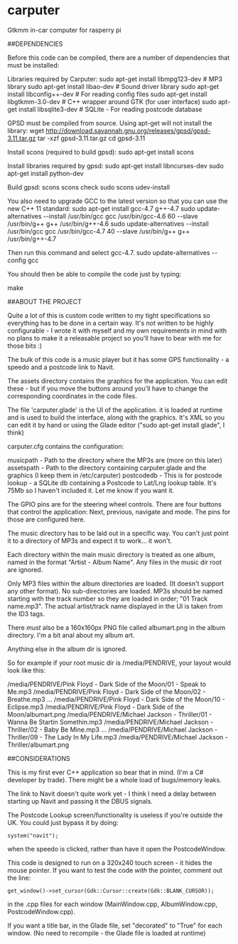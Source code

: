 # carputer
Gtkmm in-car computer for rasperry pi

##DEPENDENCIES

Before this code can be compiled, there are a number of dependencies that must be installed:

Libraries required by Carputer:
	sudo apt-get install libmpg123-dev					# MP3 library
	sudo apt-get install libao-dev						# Sound driver library
	sudo apt-get install libconfig++-dev				# For reading config files
	sudo apt-get install libgtkmm-3.0-dev				# C++ wrapper around GTK (for user interface)
	sudo apt-get install libsqlite3-dev					# SQLite - For reading postcode database

GPSD must be compiled from source. Using apt-get will not install the library:
	wget http://download.savannah.gnu.org/releases/gpsd/gpsd-3.11.tar.gz
	tar -xzf gpsd-3.11.tar.gz
	cd gpsd-3.11

Install scons (required to build gpsd):
	sudo apt-get install scons

Install libraries required by gpsd:
	sudo apt-get install libncurses-dev
	sudo apt-get install python-dev

Build gpsd:
	scons
	scons check
	sudo scons udev-install
	
You also need to upgrade GCC to the latest version so that you can use the new C++ 11 standard:
	sudo apt-get install gcc-4.7 g++-4.7
	sudo update-alternatives --install /usr/bin/gcc gcc /usr/bin/gcc-4.6 60 --slave /usr/bin/g++ g++ /usr/bin/g++-4.6
	sudo update-alternatives --install /usr/bin/gcc gcc /usr/bin/gcc-4.7 40 --slave /usr/bin/g++ g++ /usr/bin/g++-4.7

Then run this command and select gcc-4.7.
	sudo update-alternatives --config gcc

You should then be able to compile the code just by typing:

make



##ABOUT THE PROJECT

Quite a lot of this is custom code written to my tight specifications so everything has to be done in a certain way. It's not written to be highly configurable - I wrote it with myself and my own requirements in mind with no plans to make it a releasable project so you'll have to bear with me for those bits :)

The bulk of this code is a music player but it has some GPS functionality - a speedo and a postcode link to Navit.

The assets directory contains the graphics for the application. You can edit these - but if you move the buttons around you'll have to change the corresponding coordinates in the code files.

The file 'carputer.glade' is the UI of the application. it is loaded at runtime and is used to build the interface, along with the graphics. It's XML so you can edit it by hand or using the Glade editor ("sudo apt-get install glade", I think)

carputer.cfg contains the configuration:

musicpath - Path to the directory where the MP3s are (more on this later)
assetspath - Path to the directory containing carputer.glade and the graphics (I keep them in /etc/carputer)
postcodedb - This is for postcode lookup - a SQLite db containing a Postcode to Lat/Lng lookup table. It's 75Mb so I haven't included it. Let me know if you want it.

The GPIO pins are for the steering wheel controls. There are four buttons that control the application: Next, previous, navigate and mode. The pins for those are configured here.

The music directory has to be laid out in a specific way. You can't just point it to a directory of MP3s and expect it to work... it won't.

Each directory within the main music directory is treated as one album, named in the format "Artist - Album Name".
Any files in the music dir root are ignored.

Only MP3 files within the album directories are loaded. (It doesn't support any other format). No sub-directories are loaded. MP3s should be named starting with the track number so they are loaded in order; "01 Track name.mp3". The actual artist/track name displayed in the UI is taken from the ID3 tags.

There *must* also be a 160x160px PNG file called albumart.png in the album directory. I'm a bit anal about my album art.

Anything else in the album dir is ignored.

So for example if your root music dir is /media/PENDRIVE, your layout would look like this:

/media/PENDRIVE/Pink Floyd - Dark Side of the Moon/01 - Speak to Me.mp3
/media/PENDRIVE/Pink Floyd - Dark Side of the Moon/02 - Breathe.mp3
...
/media/PENDRIVE/Pink Floyd - Dark Side of the Moon/10 - Eclipse.mp3
/media/PENDRIVE/Pink Floyd - Dark Side of the Moon/albumart.png
/media/PENDRIVE/Michael Jackson - Thriller/01 - Wanna Be Startin Somethin.mp3
/media/PENDRIVE/Michael Jackson - Thriller/02 - Baby Be Mine.mp3
...
/media/PENDRIVE/Michael Jackson - Thriller/09 - The Lady In My Life.mp3
/media/PENDRIVE/Michael Jackson - Thriller/albumart.png


##CONSIDERATIONS

This is my first ever C++ application so bear that in mind. (I'm a C# developer by trade). There might be a whole load of bugs/memory leaks.

The link to Navit doesn't quite work yet - I think I need a delay between starting up Navit and passing it the DBUS signals.

The Postcode Lookup screen/functionality is useless if you're outside the UK. You could just bypass it by doing:

	system("navit");

when the speedo is clicked, rather than have it open the PostcodeWindow.

This code is designed to run on a 320x240 touch screen - it hides the mouse pointer. If you want to test the code *with* the pointer, comment out the line:

	get_window()->set_cursor(Gdk::Cursor::create(Gdk::BLANK_CURSOR));

in the .cpp files for each window (MainWindow.cpp, AlbumWindow.cpp, PostcodeWindow.cpp).

If you want a title bar, in the Glade file, set "decorated" to "True" for each window. (No need to recompile - the Glade file is loaded at runtime)